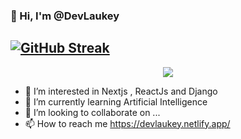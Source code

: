  ### 👋 Hi, I'm @DevLaukey
## [![GitHub Streak](https://streak-stats.demolab.com?user=DevLaukey&theme=vue-dark&hide_border=true&date_format=M%20j%5B%2C%20Y%5D&mode=weekly)](https://git.io/streak-stats)

<p align="center">
    <img src="https://skillicons.dev/icons?i=git,ts,tailwind,supabase,js,c, solidity, styledcomponents, react ,html, css " />
</p>


 
- 👀 I’m interested in Nextjs , ReactJs and Django
- 🌱 I’m currently learning Artificial Intelligence
- 💞️ I’m looking to collaborate on ...
- 📫 How to reach me https://devlaukey.netlify.app/


<!---
DevLaukey/DevLaukey is a ✨ special ✨ repository because its `README.md` (this file) appears on your GitHub profile.
You can click the Preview link to take a look at your changes.
--->
